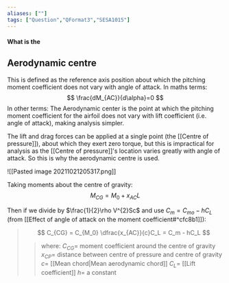 ```yaml
---
aliases: [""]
tags: ["Question","QFormat3","SESA1015"]
---
```


#### What is the
## Aerodynamic centre
This is defined as the reference axis position about which the pitching moment coefficient does not  vary with angle of attack. In maths terms:
$$ \frac{dM_{AC}}{d\alpha}=0 $$
In other terms:
The Aerodynamic center is the point at which the pitching moment coefficient for the airfoil does not vary with lift coefficient (i.e. angle of attack), making analysis simpler.

The lift and drag forces can be applied at a single point (the [[Centre of pressure]]), about which they exert zero torque, but this is impractical for analysis as the [[Centre of pressure]]'s location varies greatly with angle of attack. So this is why the aerodynamic centre is used.

![[Pasted image 20211021205317.png]]

Taking moments about the centre of gravity:
$$ M_{CG} = M_0 + x_{AC}L $$

Then if we divide by $\frac{1}{2}\rho V^{2}Sc$ and use $C_m = C_{mo}-hC_L$ (from [[Effect of angle of attack on the moment coefficient#^cfc8b1]]):

> $$ C_{CG} = C_{M_0} \dfrac{x_{AC}}{c}C_L = C_m - hC_L $$ 
>> where:
>> $C_{CG} =$  moment coefficient around the centre of gravity
>> $x_{CP} =$ distance between centre of pressure and centre of gravity
>> $c =$ [[Mean chord|Mean aerodynamic chord]]
>> $C_L =$ [[Lift coefficient]]
>> $h =$ a constant

